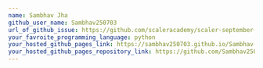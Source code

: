 ```yaml
---
name: Sambhav Jha
github_user_name: Sambhav250703
url_of_github_issue: https://github.com/scaleracademy/scaler-september-open-source-challenge/issues/186
your_favroite_programming_language: python
your_hosted_github_pages_link: https://sambhav250703.github.io/Sambhav-demo-website/
your_hosted_github_pages_repository_link: https://github.com/Sambhav250703/Sambhav-demo-website
---
```

